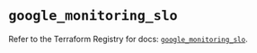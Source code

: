 # `google_monitoring_slo`

Refer to the Terraform Registry for docs: [`google_monitoring_slo`](https://registry.terraform.io/providers/hashicorp/google-beta/6.49.3/docs/resources/google_monitoring_slo).
